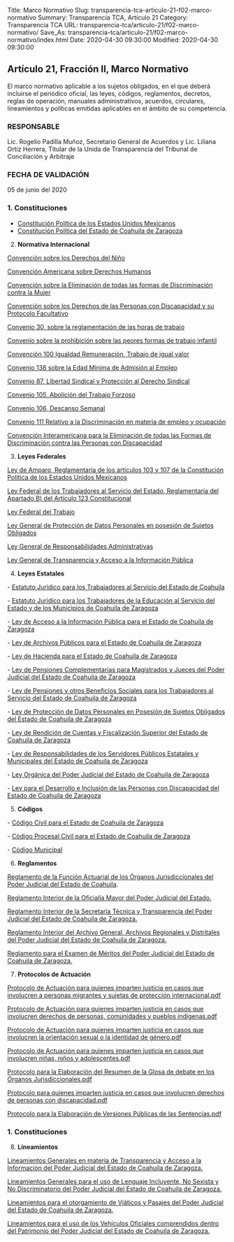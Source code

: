 Title: Marco Normativo
Slug: transparencia-tca-articulo-21-f02-marco-normativo
Summary: Transparencia TCA, Artículo 21
Category: Transparencia TCA
URL: transparencia-tca/articulo-21/f02-marco-normativo/
Save_As: transparencia-tca/articulo-21/f02-marco-normativo/index.html
Date: 2020-04-30 09:30:00
Modified: 2020-04-30 09:30:00


## Artículo 21, Fracción II, Marco Normativo

El marco normativo aplicable a los sujetos obligados, en el que deberá incluirse el periódico oficial, las leyes, códigos, reglamentos, decretos, reglas de operación, manuales administrativos, acuerdos, circulares, lineamientos y políticas emitidas aplicables en el ámbito de su competencia.

### RESPONSABLE

Lic. Rogelio Padilla Muñoz, Secretario General de Acuerdos y Lic. Liliana Ortiz Herrera, Titular de la Unida de Transparencia del Tribunal de Conciliación y Arbitraje

### FECHA DE VALIDACIÓN

05 de junio del 2020


### 1. Constituciones

* [Constitución Política de los Estados Unidos Mexicanos](http://www.diputados.gob.mx/LeyesBiblio/pdf/1_080520.pdf)
* [Constitución Política del Estado de Coahuila de Zaragoza](http://congresocoahuila.gob.mx/transparencia/03/Leyes_Coahuila/coa01.pdf)



2. **Normativa Internacional**

[Convención sobre los Derechos del Niño](http://legislacion.scjn.gob.mx/Buscador/Paginas/wfOrdenamientoDetalle.aspx?q=b/EcoMjefuFeB6DOaNOimMz7kdKtJ2lsJNHzLOCmbhmA4eqYlTkhn9OLZEEE9GIN)

[Convención Americana sobre Derechos Humanos](http://legislacion.scjn.gob.mx/Buscador/Paginas/wfOrdenamientoDetalle.aspx?q=zmlkJ/89AXJJKRY4OR4AdIPQZfCqTe6jJaFF3zcsXfBQoOjvpuD2W+RcZ//NrR3j)

[Convención sobre la Eliminación de todas las formas de Discriminación contra la Mujer](http://legislacion.scjn.gob.mx/Buscador/Paginas/wfOrdenamientoDetalle.aspx?q=Zjujyqyrt96VrJeY7TvcvoeCJfeys58LTrks8HpyzwQ0/1qiHZ8OWczNxRdYs363)

[Convención sobre los Derechos de las Personas con Discapacidad y su Protocolo Facultativo](http://legislacion.scjn.gob.mx/Buscador/Paginas/wfOrdenamientoDetalle.aspx?q=lOyqDofbFLGDAD4UXA/alH9M34cQuV2wI5Hj0xVHCBZFnLwCdi9Wdnl484L1atdo)

[Convenio 30, sobre la reglamentación de las horas de trabajo](http://legislacion.scjn.gob.mx/Buscador/Paginas/wfOrdenamientoDetalle.aspx?q=CB4dgiYBzZhhA5+ZhJducIWhYDFAjJ2x3U6qJhKe0S9eXUmhkDVn7wn6hPgk4li9)

[Convenio sobre la prohibición sobre las peores formas de trabajo infantil](http://legislacion.scjn.gob.mx/Buscador/Paginas/wfOrdenamientoDetalle.aspx?q=V95NcogKxHpUN4bFbjWt9jVaBvoXEuW+flK9eR+FzpDUwRletTpxCF1+UNiKHruh)

[Convención 100 Igualdad Remuneración, Trabajo de igual valor](http://legislacion.scjn.gob.mx/Buscador/Paginas/wfOrdenamientoDetalle.aspx?q=s6n2if7Uv7A+Z8I0w3ky6VcDvUlc9BgFb3nMpqRcZHD3qTZ+jNhHDkU/jmYjYvRP)

[Convenio 138 sobre la Edad Mínima de Admisión al Empleo](http://legislacion.scjn.gob.mx/Buscador/Paginas/wfOrdenamientoDetalle.aspx?q=pwUhdNvCSySjs8D73SRJEJzKAPxEfWFFs/IWOlStd1qFsqGDh8GyLukFbt1xnrqI)

[Convenio 87, Libertad Sindical y Protección al Derecho Sindical](http://legislacion.scjn.gob.mx/Buscador/Paginas/wfOrdenamientoDetalle.aspx?q=s6n2if7Uv7A+Z8I0w3ky6doIxwK5MZCUBtFesvpgW3aD1rXkCTcqx20XUuqgYQBk)

[Convenio 105, Abolición del Trabajo Forzoso](http://legislacion.scjn.gob.mx/Buscador/Paginas/wfOrdenamientoDetalle.aspx?q=s6n2if7Uv7A+Z8I0w3ky6b/v1xBQFMsMW+ewoTjxdNEtOu1B2hlmUYcLIYWcHg07)

[Convenio 106, Descanso Semanal](http://legislacion.scjn.gob.mx/Buscador/Paginas/wfOrdenamientoDetalle.aspx?q=s6n2if7Uv7A+Z8I0w3ky6Y5y1aJQwD9Up0oIT0cXkWBnVRUtyvCN9N8RJnt+Wq6v)

[Convenio 111 Relativo a la Discriminación en materia de empleo y ocupación](http://legislacion.scjn.gob.mx/Buscador/Paginas/wfOrdenamientoDetalle.aspx?q=s6n2if7Uv7A+Z8I0w3ky6alMn6Gf8FYS9A8DkDa7zTj1+mEpQHyNJR509+4Wglgf)

[Convención Interamericana para la Eliminación de todas las Formas de Discriminación contra las Personas con Discapacidad](http://legislacion.scjn.gob.mx/Buscador/Paginas/wfOrdenamientoDetalle.aspx?q=V95NcogKxHpUN4bFbjWt9mO5KMX9V49kbRI/4gnIq5uXvtQzNNYo6FamMLeXv/+z)


3. **Leyes Federales**

[Ley de Amparo, Reglamentaria de los artículos 103 y 107 de la Constitución Política de los Estados Unidos Mexicanos](http://www.diputados.gob.mx/LeyesBiblio/pdf/LAmp_150618.pdf)

[Ley Federal de los Trabajadores al Servicio del Estado, Reglamentaria del Apartado B) del Artículo 123 Constitucional](http://www.diputados.gob.mx/LeyesBiblio/pdf/111_010519.pdf)

[Ley Federal del Trabajo](http://www.diputados.gob.mx/LeyesBiblio/pdf/125_020719.pdf)

[Ley General de Protección de Datos Personales en posesión de Sujetos Obligados](http://www.diputados.gob.mx/LeyesBiblio/pdf/LGPDPPSO.pdf)

[Ley General de Responsabilidades Administrativas](http://www.diputados.gob.mx/LeyesBiblio/pdf/LGRA_191119.pdf)

[Ley General de Transparencia y Acceso a la Información Pública](http://www.diputados.gob.mx/LeyesBiblio/pdf/LGTAIP.pdf)


4. **Leyes Estatales**

\- [Estatuto Jurídico para los Trabajadores al Servicio del Estado de Coahuila](http://congresocoahuila.gob.mx/transparencia/03/Leyes_Coahuila/coa09.pdf)

\- [Estatuto Jurídico para los Trabajadores de la Educación al Servicio del Estado y de los Municipios de Coahuila de Zaragoza](http://congresocoahuila.gob.mx/transparencia/03/Leyes_Coahuila/coa212.pdf)

\- [Ley de Acceso a la Información Pública para el Estado de Coahuila de Zaragoza](http://congresocoahuila.gob.mx/transparencia/03/Leyes_Coahuila/coa205.pdf)

\- [Ley de Archivos Públicos para el Estado de Coahuila de Zaragoza](http://congresocoahuila.gob.mx/transparencia/03/Leyes_Coahuila/coa146.pdf)

\- [Ley de Hacienda para el Estado de Coahuila de Zaragoza](http://congresocoahuila.gob.mx/transparencia/03/Leyes_Coahuila/coa25.pdf)

\- [Ley de Pensiones Complementarias para Magistrados y Jueces del Poder Judicial del Estado de Coahuila de Zaragoza](http://congresocoahuila.gob.mx/transparencia/03/Leyes_Coahuila/coa213.pdf)

\- [Ley de Pensiones y otros Beneficios Sociales para los Trabajadores al Servicio del Estado de Coahuila de Zaragoza](http://congresocoahuila.gob.mx/transparencia/03/Leyes_Coahuila/coa29.pdf)

\- [Ley de Protección de Datos Personales en Posesión de Sujetos Obligados del Estado de Coahuila de Zaragoza](http://congresocoahuila.gob.mx/transparencia/03/Leyes_Coahuila/coa251.pdf)

\- [Ley de Rendición de Cuentas y Fiscalización Superior del Estado de Coahuila de Zaragoza](http://congresocoahuila.gob.mx/transparencia/03/Leyes_Coahuila/coa216.pdf)

\- [Ley de Responsabilidades de los Servidores Públicos Estatales y Municipales del Estado de Coahuila de Zaragoza](http://congresocoahuila.gob.mx/portal/wp-content/uploads/2014/11/coa35.pdf)

\- [Ley Orgánica del Poder Judicial del Estado de Coahuila de Zaragoza](http://congresocoahuila.gob.mx/transparencia/03/Leyes_Coahuila/coa61.pdf)

\- [Ley para el Desarrollo e Inclusión de las Personas con Discapacidad del Estado de Coahuila de Zaragoza](http://congresocoahuila.gob.mx/transparencia/03/Leyes_Coahuila/coa195.pdf)


5. **Códigos**

\- [Código Civil para el Estado de Coahuila de Zaragoza](http://congresocoahuila.gob.mx/transparencia/03/Leyes_Coahuila/coa02.pdf)

\- [Código Procesal Civil para el Estado de Coahuila de Zaragoza](http://congresocoahuila.gob.mx/transparencia/03/Leyes_Coahuila/coa03.pdf)

\- [Código Municipal](http://congresocoahuila.gob.mx/transparencia/03/Leyes_Coahuila/coa07.pdf)


6. **Reglamentos**

[Reglamento de la Función Actuarial de los Órganos Jurisdiccionales del Poder Judicial del Estado de Coahuila](https://storage.googleapis.com/pjecz-gob-mx/Transparencia%20TCA/Art%C3%ADculo%2021/F02%20Marco%20Normativo/06%20Reglamentos/01%20Reglamento%20de%20la%20Funci%C3%B3n%20Actuarial%20de%20los%20%C3%93rganos%20Jurisdiccionales%20del%20Poder%20Judicial%20del%20Estado%20de%20Coahuila.pdf).

[Reglamento Interior de la Oficialía Mayor del Poder Judicial del Estado.](https://storage.googleapis.com/pjecz-gob-mx/Transparencia%20TCA/Art%C3%ADculo%2021/F02%20Marco%20Normativo/06%20Reglamentos/02%20Reglamento%20Interior%20de%20la%20Oficial%C3%ADa%20Mayor%20del%20Poder%20Judicial%20del%20Estado.pdf)

[Reglamento Interior de la Secretaría Técnica y Transparencia del Poder Judicial del Estado de Coahuila de Zaragoza.](https://storage.googleapis.com/pjecz-gob-mx/Transparencia%20TCA/Art%C3%ADculo%2021/F02%20Marco%20Normativo/06%20Reglamentos/03%20Reglamento%20Interior%20de%20la%20Secretar%C3%ADa%20T%C3%A9cnica%20y%20Transparencia%20del%20Poder%20Judicial%20del%20Estado%20de%20Coahuila%20de%20Zaragoza.pdf)

[Reglamento Interior del Archivo General, Archivos Regionales y Distritales del Poder Judicial del Estado de Coahuila de Zaragoza.](https://storage.googleapis.com/pjecz-gob-mx/Transparencia%20TCA/Art%C3%ADculo%2021/F02%20Marco%20Normativo/06%20Reglamentos/04%20Reglamento%20Interior%20del%20Archivo%20General,%20Archivos%20Regionales%20y%20Distritales%20del%20Poder%20Judicial%20del%20Estado%20de%20Coahuila%20de%20Zaragoza.pdf)

[Reglamento para el Examen de Méritos del Poder Judicial del Estado de Coahuila de Zaragoza.](https://storage.googleapis.com/pjecz-gob-mx/Transparencia%20TCA/Art%C3%ADculo%2021/F02%20Marco%20Normativo/06%20Reglamentos/05%20Reglamento%20para%20el%20Examen%20de%20M%C3%A9ritos%20del%20Poder%20Judicial%20del%20Estado%20de%20Coahuila%20de%20Zaragoza.pdf)


7. **Protocolos de Actuación**

[Protocolo de Actuación para quienes imparten justicia en casos que involucren a personas migrantes y sujetas de protección internacional.pdf](https://storage.googleapis.com/pjecz-gob-mx/Transparencia%20TCA/Art%C3%ADculo%2021/F02%20Marco%20Normativo/08%20Protocolos%20de%20Actuaci%C3%B3n/01%20Protocolo%20de%20Actuaci%C3%B3n%20para%20quienes%20imparten%20justicia%20en%20casos%20que%20involucren%20a%20personas%20migrantes%20y%20sujetas%20de%20protecci%C3%B3n%20internacional.pdf)

[Protocolo de Actuación para quienes imparten justicia en casos que involucren derechos de personas, comunidades y pueblos indígenas.pdf](https://storage.googleapis.com/pjecz-gob-mx/Transparencia%20TCA/Art%C3%ADculo%2021/F02%20Marco%20Normativo/08%20Protocolos%20de%20Actuaci%C3%B3n/02%20Protocolo%20de%20Actuaci%C3%B3n%20para%20quienes%20imparten%20justicia%20en%20casos%20que%20involucren%20derechos%20de%20personas,%20comunidades%20y%20pueblos%20ind%C3%ADgenas.pdf)

[Protocolo de Actuación para quienes imparten justicia en casos que involucren la orientación sexual o la identidad de género.pdf](https://storage.googleapis.com/pjecz-gob-mx/Transparencia%20TCA/Art%C3%ADculo%2021/F02%20Marco%20Normativo/08%20Protocolos%20de%20Actuaci%C3%B3n/03%20Protocolo%20de%20Actuaci%C3%B3n%20para%20quienes%20imparten%20justicia%20en%20casos%20que%20involucren%20la%20orientaci%C3%B3n%20sexual%20o%20la%20identidad%20de%20g%C3%A9nero.pdf)

[Protocolo de Actuación para quienes imparten justicia en casos que involucren niñas, niños y adolescentes.pdf](https://storage.googleapis.com/pjecz-gob-mx/Transparencia%20TCA/Art%C3%ADculo%2021/F02%20Marco%20Normativo/08%20Protocolos%20de%20Actuaci%C3%B3n/04%20Protocolo%20de%20Actuaci%C3%B3n%20para%20quienes%20imparten%20justicia%20en%20casos%20que%20involucren%20ni%C3%B1as,%20ni%C3%B1os%20y%20adolescentes.pdf)

[Protocolo para la Elaboración del Resumen de la Glosa de debate en los Órganos Jurisdiccionales.pdf](https://storage.googleapis.com/pjecz-gob-mx/Transparencia%20TCA/Art%C3%ADculo%2021/F02%20Marco%20Normativo/08%20Protocolos%20de%20Actuaci%C3%B3n/05%20Protocolo%20para%20la%20Elaboraci%C3%B3n%20del%20Resumen%20de%20la%20Glosa%20de%20debate%20en%20los%20%C3%93rganos%20Jurisdiccionales.pdf)

[Protocolo para quienes imparten justicia en casos que involucren derechos de personas con discapacidad.pdf](https://storage.googleapis.com/pjecz-gob-mx/Transparencia%20TCA/Art%C3%ADculo%2021/F02%20Marco%20Normativo/08%20Protocolos%20de%20Actuaci%C3%B3n/06%20Protocolo%20para%20quienes%20imparten%20justicia%20en%20casos%20que%20involucren%20derechos%20de%20personas%20con%20discapacidad.pdf)

[Protocolo para la Elaboración de Versiones Públicas de las Sentencias.pdf](https://storage.googleapis.com/pjecz-gob-mx/Transparencia%20TCA/Art%C3%ADculo%2021/F02%20Marco%20Normativo/08%20Protocolos%20de%20Actuaci%C3%B3n/07%20Protocolo%20para%20la%20Elaboraci%C3%B3n%20de%20Versiones%20P%C3%BAblicas%20de%20las%20Sentencias.pdf)

### **1. Constituciones**


8. **Lineamientos**

[Lineamientos Generales en materia de Transparencia y Acceso a la Información del Poder Judicial del Estado de Coahuila de Zaragoza.](https://storage.googleapis.com/pjecz-gob-mx/Transparencia%20TCA/Art%C3%ADculo%2021/F02%20Marco%20Normativo/07%20Lineamientos/01%20Lineamientos%20Generales%20en%20materia%20de%20Transparencia%20y%20Acceso%20a%20la%20Informaci%C3%B3n%20del%20Poder%20Judicial%20del%20Estado%20de%20Coahuila%20de%20Zaragoza.pdf)

[Lineamientos Generales para el uso de Lenguaje Incluyente, No Sexista y No Discriminatorio del Poder Judicial del Estado de Coahuila de Zaragoza.](https://storage.googleapis.com/pjecz-gob-mx/Transparencia%20TCA/Art%C3%ADculo%2021/F02%20Marco%20Normativo/07%20Lineamientos/02%20Lineamientos%20Generales%20para%20el%20uso%20de%20Lenguaje%20Incluyente,%20No%20Sexista%20y%20No%20Discriminatorio%20del%20Poder%20Judicial%20del%20Estado%20de%20Coahuila%20de%20Zaragoza.pdf)

[Lineamientos para el otorgamiento de Viáticos y Pasajes del Poder Judicial del Estado de Coahuila de Zaragoza.](https://storage.googleapis.com/pjecz-gob-mx/Transparencia%20TCA/Art%C3%ADculo%2021/F02%20Marco%20Normativo/07%20Lineamientos/03%20Lineamientos%20para%20el%20otorgamiento%20de%20Vi%C3%A1ticos%20y%20Pasajes%20del%20Poder%20Judicial%20del%20Estado%20de%20Coahuila%20de%20Zaragoza.pdf)

[Lineamientos para el uso de los Vehículos Oficiales comprendidos dentro del Patrimonio del Poder Judicial del Estado de Coahuila de Zaragoza.](https://storage.googleapis.com/pjecz-gob-mx/Transparencia%20TCA/Art%C3%ADculo%2021/F02%20Marco%20Normativo/07%20Lineamientos/04%20Lineamientos%20para%20el%20uso%20de%20los%20Veh%C3%ADculos%20Oficiales%20comprendidos%20dentro%20del%20Patrimonio%20del%20Poder%20Judicial%20del%20Estado%20de%20Coahuila%20de%20Zaragoza.pdf)


